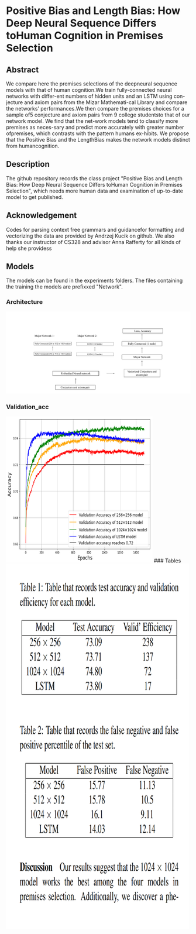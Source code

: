 # Positive Bias and Length Bias: How Deep Neural Sequence Differs toHuman Cognition in Premises Selection

## Abstract
We compare here the premises selections of the deepneural sequence models with that of human cognition.We train fully-connected neural networks with differ-ent numbers of hidden units and an LSTM using con-jecture  and  axiom  pairs  from  the  Mizar  Mathemati-cal Library and compare the networks’ performances.We then compare the premises choices for a sample of5 conjecture and axiom pairs from 9 college studentsto  that  of  our  network  model.   We  find  that  the  net-work models tend to classify more premises as neces-sary and predict more accurately with greater number ofpremises, which contrasts with the pattern humans ex-hibits. We propose that the Positive Bias and the LengthBias  makes  the  network  models  distinct  from  humancognition.

## Description
The github repository records the class project "Positive Bias and Length Bias: How Deep Neural Sequence Differs toHuman Cognition in Premises Selection", which needs more human data and examination of up-to-date model to get published. 

## Acknowledgement
Codes for parsing context free grammars and guidancefor formatting and vectorizing the data are provided by Andrzej Kucik on github. We also thanks our instructor of CS328 and advisor Anna Rafferty for all kinds of help she providess

## Models
The models can be found in the experiments folders. The files containing the training the models are prefixxed "Network".
### Architecture
![arch](plots/arch.png)
### Validation_acc
<img src= plots/val_acc.png width="400" height="400" />
### Tables
<img src= plots/tables.png width="500" height="1000" />
